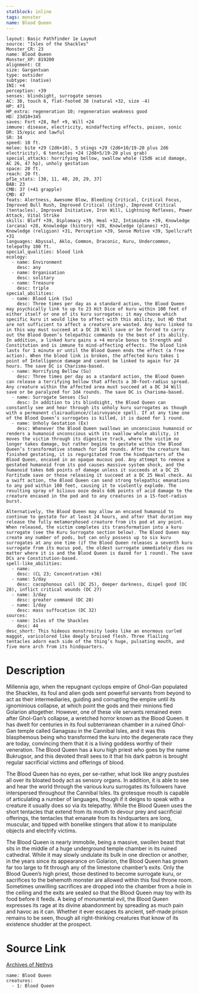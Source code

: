 ```yaml
---
statblock: inline
tags: monster
name: Blood Queen
---
```

```statblock
layout: Basic Pathfinder 1e Layout
source: "Isles of the Shackles"
Monster_CR: 23
name: Blood Queen
Monster_XP: 819200
alignment: CE
size: Gargantuan
type: outsider
subtype: (native)
INI: +4
perception: +39
senses: blindsight, surrogate senses
AC: 38, touch 6, flat-footed 38 (natural +32, size -4)
HP: 471
HP_extra: regeneration 10; regeneration weakness good
HD: 23d10+345
saves: Fort +28, Ref +9, Will +24
immune: disease, electricity, mindaffecting effects, poison, sonic
DR: 15/epic and lawful
SR: 34
speed: 10 ft.
melee: bite +29 (2d6+10), 5 stings +29 (2d6+10/19-20 plus 2d6 electricity), 6 tentacles +24 (2d8+5/19-20 plus grab)
special_attacks: horrifying bellow, swallow whole (15d6 acid damage, AC 26, 47 hp), unholy gestation
space: 20 ft.
reach: 20 ft.
pf1e_stats: [30, 11, 40, 20, 29, 37]
BAB: 23
CMB: 37 (+41 grapple)
CMD: 47
feats: Alertness, Awesome Blow, Bleeding Critical, Critical Focus, Improved Bull Rush, Improved Critical (sting), Improved Critical (tentacles), Improved Initiative, Iron Will, Lightning Reflexes, Power Attack, Vital Strike
skills: Bluff +39, Diplomacy +39, Heal +32, Intimidate +39, Knowledge (arcana) +28, Knowledge (history) +28, Knowledge (planes) +31, Knowledge (religion) +31, Perception +39, Sense Motive +39, Spellcraft +31
languages: Abyssal, Aklo, Common, Draconic, Kuru, Undercommon, telepathy 100 ft.
special_qualities: blood link
ecology:
  - name: Environment
    desc: any
  - name: Organisation
    desc: solitary
  - name: Treasure
    desc: triple
special_abilities:
  - name: Blood Link (Su)
    desc: Three times per day as a standard action, the Blood Queen may psychically link to up to 23 Hit Dice of kuru within 100 feet of either itself or one of its kuru surrogates; it may choose which specific kuru it would like to affect with this ability, but HD that are not sufficient to affect a creature are wasted. Any kuru linked to in this way must succeed at a DC 28 Will save or be forced to carry out the Blood Queen’s telepathic commands to the best of its ability. In addition, a linked kuru gains a +4 morale bonus to Strength and Constitution and is immune to mind-affecting effects. The blood link lasts for 1 minute or until the Blood Queen ends the effect (a free action). When the blood link is broken, the affected kuru takes 1 point of Intelligence damage and cannot be linked to again for 24 hours. The save DC is Charisma-based.
  - name: Horrifying Bellow (Su)
    desc: Three times per day as a standard action, the Blood Queen can release a terrifying bellow that affects a 30-foot-radius spread. Any creature within the affected area must succeed at a DC 34 Will save or be paralyzed for 1d4 rounds. The save DC is Charisma-based.
  - name: Surrogate Senses (Su)
    desc: In addition to its blindsight, the Blood Queen can constantly see and hear through its unholy kuru surrogates as though with a permanent clairaudience/clairvoyance spell. If at any time one of the Blood Queen’s surrogates is killed, it is dazed for 1 round.
  - name: Unholy Gestation (Ex)
    desc: Whenever the Blood Queen swallows an unconscious humanoid or renders a humanoid unconscious with its swallow whole ability, it moves the victim through its digestive track, where the victim no longer takes damage, but rather begins to gestate within the Blood Queen’s transformative stomach for 1d4 rounds. After the creature has finished gestating, it is regurgitated from the hindquarters of the Blood Queen, encased in an opaque mucous pod. Any attempt to remove a gestated humanoid from its pod causes massive system shock, and the humanoid takes 6d6 points of damage unless it succeeds at a DC 25 Fortitude save or those releasing it succeed at a DC 25 Heal check. As a swift action, the Blood Queen can send strong telepathic emanations to any pod within 100 feet, causing it to violently explode. The resulting spray of bilious ooze deals 6d6 points of acid damage to the creature encased in the pod and to any creatures in a 15-foot-radius burst.

Alternatively, the Blood Queen may allow an encased humanoid to continue to gestate for at least 24 hours, and after that duration may release the fully metamorphosed creature from its pod at any point. When released, the victim completes its transformation into a kuru surrogate (see the Kuru Surrogate section below). The Blood Queen may create any number of pods, but can only possess up to six kuru surrogates at any one time (if the Blood Queen releases a seventh kuru surrogate from its mucus pod, the oldest surrogate immediately dies no matter where it is and the Blood Queen is dazed for 1 round). The save DCs are Constitution-based.
spell-like_abilities:
  - name:
    desc: (CL 23; Concentration +36)
  - name: 5/day
    desc: cacophonous call (DC 25), deeper darkness, dispel good (DC 28), inflict critical wounds (DC 27)
  - name: 3/day
    desc: greater command (DC 28)
  - name: 1/day
    desc: mass suffocation (DC 32)
sources:
  - name: Isles of the Shackles
    desc: 44
desc_short: This hideous monstrosity looks like an enormous curled maggot, varicolored like deeply bruised flesh. Three flailing tentacles adorn each side of the thing’s huge, pulsating mouth, and five more arch from its hindquarters.
```
# Description
Millennia ago, when the repugnant cyclops empire of Ghol-Gan populated the Shackles, its foul and alien gods sent powerful servants from beyond to act as their intermediaries, guiding and corrupting the empire until its ignominious collapse, at which point the gods and their minions fled Golarion altogether. However, one of these vile servants remained even after Ghol-Gan’s collapse, a wretched horror known as the Blood Queen. It has dwelt for centuries in its foul subterranean chamber in a ruined Ghol-Gan temple called Ganagsau in the Cannibal Isles, and it was this blasphemous being who transformed the kuru into the degenerate race they are today, convincing them that it is a living goddess worthy of their veneration. The Blood Queen has a kuru high priest who goes by the name Bukrugsor, and this devoted thrall sees to it that his dark patron is brought regular sacrificial victims and offerings of blood.

The Blood Queen has no eyes, per se-rather, what look like angry pustules all over its bloated body act as sensory organs. In addition, it is able to see and hear the world through the various kuru surrogates its followers have interspersed throughout the Cannibal Isles. Its grotesque mouth is capable of articulating a number of languages, though if it deigns to speak with a creature it usually does so via its telepathy. While the Blood Queen uses the short tentacles that extend from its mouth to devour prey and sacrificial offerings, the tentacles that emanate from its hindquarters are long, muscular, and tipped with bonelike stingers that allow it to manipulate objects and electrify victims.

The Blood Queen is nearly immobile, being a massive, swollen beast that sits in the middle of a huge underground temple chamber in its ruined cathedral. While it may slowly undulate its bulk in one direction or another, in the years since its appearance on Golarion, the Blood Queen has grown far too large to fit through any of the limestone chamber’s exits. Only the Blood Queen’s high priest, those destined to become surrogate kuru, or sacrifices to the behemoth monster are allowed within this foul throne room. Sometimes unwilling sacrifices are dropped into the chamber from a hole in the ceiling and the exits are sealed so that the Blood Queen may toy with its food before it feeds. A being of monumental evil, the Blood Queen expresses its rage at its divine abandonment by spreading as much pain and havoc as it can. Whether it ever escapes its ancient, self-made prison remains to be seen, though all right-thinking creatures that know of its existence shudder at the prospect.
# Source Link
[Archives of Nethys](https://aonprd.com/MonsterDisplay.aspx?ItemName=Blood%20Queen)
```encounter-table
name: Blood Queen
creatures:
  - 1: Blood Queen
```
